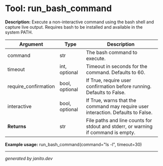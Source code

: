 # Tool: run_bash_command

**Description:**
Execute a non-interactive command using the bash shell and capture live output. Requires bash to be installed and available in the system PATH.

| Argument   | Type | Description |
|------------|------|-------------|
| command    | str  | The bash command to execute. |
| timeout    | int, optional | Timeout in seconds for the command. Defaults to 60. |
| require_confirmation | bool, optional | If True, require user confirmation before running. Defaults to False. |
| interactive | bool, optional | If True, warns that the command may require user interaction. Defaults to False. |
| **Returns**| str  | File paths and line counts for stdout and stderr, or warning if command is empty. |

**Example usage:**
run_bash_command(command="ls -l", timeout=30)

---
_generated by janito.dev_